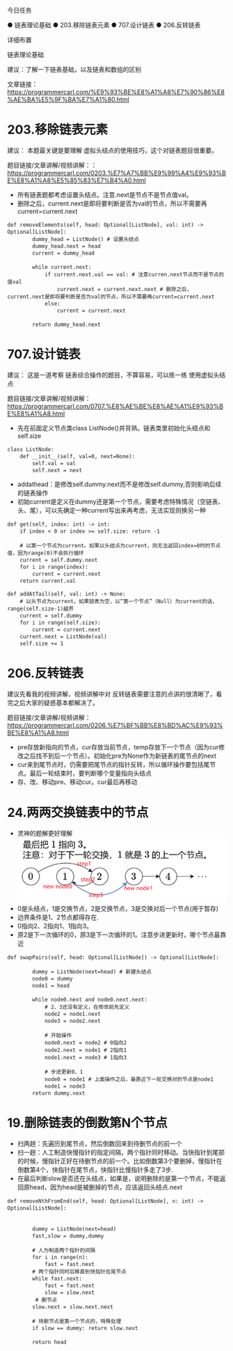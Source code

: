 今日任务 

● 链表理论基础 
● 203.移除链表元素 
● 707.设计链表 
● 206.反转链表 

 详细布置 

 链表理论基础 

建议：了解一下链表基础，以及链表和数组的区别 

文章链接：https://programmercarl.com/%E9%93%BE%E8%A1%A8%E7%90%86%E8%AE%BA%E5%9F%BA%E7%A1%80.html

# 203.移除链表元素  

建议： 本题最关键是要理解 虚拟头结点的使用技巧，这个对链表题目很重要。

题目链接/文章讲解/视频讲解：：https://programmercarl.com/0203.%E7%A7%BB%E9%99%A4%E9%93%BE%E8%A1%A8%E5%85%83%E7%B4%A0.html

* 所有链表题都考虑设置头结点。注意.next是节点不是节点值val。
* 删除之后，current.next是即将要判断是否为val的节点，所以不需要再current=current.next
```
def removeElements(self, head: Optional[ListNode], val: int) -> Optional[ListNode]:
        dummy_head = ListNode() # 设置头结点
        dummy_head.next = head
        current = dummy_head

        while current.next:
            if current.next.val == val: # 注意curren.next节点而不是节点的值val
                current.next = current.next.next # 删除之后，current.next是即将要判断是否为val的节点，所以不需要再current=current.next
            else:
                current = current.next
        
        return dummy_head.next
```

# 707.设计链表  

建议： 这是一道考察 链表综合操作的题目，不算容易，可以练一练 使用虚拟头结点

题目链接/文章讲解/视频讲解：https://programmercarl.com/0707.%E8%AE%BE%E8%AE%A1%E9%93%BE%E8%A1%A8.html

* 先在前面定义节点类class ListNode()并背熟。链表类里初始化头结点和self.size
```
class ListNode:
    def __init__(self, val=0, next=None):
        self.val = val 
        self.next = next
```
* addathead：是修改self.dummy.next而不是修改self.dummy,否则影响后续的链表操作
* 初始current是定义在dummy还是第一个节点，需要考虑特殊情况（空链表、头、尾），可以先确定一种current写出来再考虑，无法实现则换另一种
```
def get(self, index: int) -> int:
    if index < 0 or index >= self.size: return -1

    # 以第一个节点为current。如果以头结点为current，则无法返回index=0时的节点值，因为range(0)不会执行循环
    current = self.dummy.next 
    for i in range(index):
        current = current.next
    return current.val
```
```
def addAtTail(self, val: int) -> None:
    # 以头节点为current。如果链表为空，以“第一个节点”（Null）为current的话，range(self.size-1)越界
    current = self.dummy 
    for i in range(self.size):
        current = current.next
    current.next = ListNode(val)
    self.size += 1 
```

# 206.反转链表 

建议先看我的视频讲解，视频讲解中对 反转链表需要注意的点讲的很清晰了，看完之后大家的疑惑基本都解决了。

题目链接/文章讲解/视频讲解：https://programmercarl.com/0206.%E7%BF%BB%E8%BD%AC%E9%93%BE%E8%A1%A8.html 

* pre存放新指向的节点，cur存放当前节点，temp存放下一个节点（因为cur修改之后找不到后一个节点）。初始化pre为None作为新链表的尾节点的next
* cur来到尾节点时，仍需要把尾节点的指针反转，所以循环操作要包括尾节点。最后一轮结束时，要判断哪个变量指向头结点
* 存、改、移动pre、移动cur。cur最后再移动

# 24.两两交换链表中的节点

* 灵神的题解更好理解
![alt text](image.png)
* 0是头结点，1是交换节点，2是交换节点，3是交换对后一个节点(用于暂存)
* 边界条件是1、2节点都得存在.
* 0指向2、2指向1、1指向3。
* 原2是下一次循环的0，原3是下一次循环的1。注意步进更新时，哪个节点最靠近
```
def swapPairs(self, head: Optional[ListNode]) -> Optional[ListNode]:

        dummy = ListNode(next=head) # 新建头结点
        node0 = dummy
        node1 = head

        while node0.next and node0.next.next:
            # 2、3还没有定义，在修改前先定义
            node2 = node1.next
            node3 = node2.next

            # 开始操作
            node0.next = node2 # 0指向2
            node2.next = node1 # 2指向1
            node1.next = node3 # 1指向3

            # 步进更新0、1
            node0 = node1 # 上面操作之后，最靠近下一轮交换对的节点是node1
            node1 = node3
        return dummy.next
```
# 19.删除链表的倒数第N个节点
* 扫两趟：先遍历到尾节点，然后倒数回来到待删节点的前一个
* 扫一趟：人工制造快慢指针的指定间隔，两个指针同时移动。当快指针到尾部的时候，慢指针正好在待删节点的前一个。比如倒数第3个要删掉，慢指针在倒数第4个，快指针在尾节点，快指针比慢指针多走了3步.
* 在最后判断slow是否还在头结点，如果是，说明删除的是第一个节点，不能返回原head，因为head是被删掉的节点，应该返回头结点.next

```
def removeNthFromEnd(self, head: Optional[ListNode], n: int) -> Optional[ListNode]:
        

        dummy = ListNode(next=head)
        fast,slow = dummy,dummy

        # 人为制造两个指针的间隔
        for i in range(n):
            fast = fast.next
        # 两个指针同时后移直到快指针在尾节点
        while fast.next:
            fast = fast.next
            slow = slow.next
         # 删节点
        slow.next = slow.next.next

        # 待删节点是第一个节点的，特殊处理
        if slow == dummy: return slow.next

        return head
```


